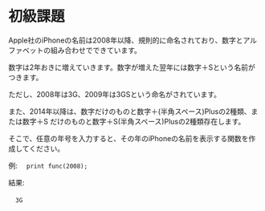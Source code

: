 # 初級課題

Apple社のiPhoneの名前は2008年以降、規則的に命名されており、数字とアルファベットの組み合わせでできています。

数字は2年おきに増えていきます。数字が増えた翌年には数字＋Sという名前がつきます。

ただし、2008年は3G、2009年は3GSという命名がされています。

また、2014年以降は、数字だけのものと数字＋(半角スペース)Plusの2種類、または数字＋S だけのものと数字＋S(半角スペース)Plusの2種類存在します。

そこで、任意の年号を入力すると、その年のiPhoneの名前を表示する関数を作成してください。

例:
　`print func(2008);`

結果:

　`3G`
